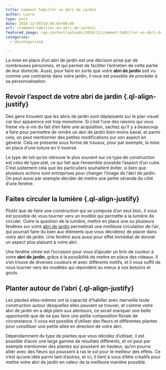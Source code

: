```yaml
---
title: comment habiller un abri de jardin
author: Laura
type: post
date: 2018-12-05T10:04:03+00:00
url: /comment-habiller-un-abri-de-jardin/
featured_image: /wp-content/uploads/2018/12/comment-habiller-un-abri-de-jard1.jpg
categories:
  - Uncategorized

---
```

<p class="ql-align-justify">
  La mise en place d’un abri de jardin est une décision prise par de nombreuses personnes, et qui permet de faciliter l’entretien de cette partie de leur domicile. Aussi, pour faire en sorte que votre <strong>abri de jardin</strong> soit vu comme une contrainte dans votre jardin, il vous est possible de procéder à sa personnalisation.
</p>

<p class="ql-align-justify">
</p>

## Revoir l’aspect de votre abri de jardin {.ql-align-justify}

<p class="ql-align-justify">
</p>

<p class="ql-align-justify">
  Des gens trouvent que les abris de jardin sont déplaisants sur le plan visuel car leur apparence est trop monotone. Si c’est l’une des raisons qui vous freine vis-à-vis du fait d’en faire une acquisition, sachez qu’il y a beaucoup à faire pour permettre de rendre un abri de jardin bien moins banal, et parmi cela, on peut mentionner des petites modifications sur son aspect en général. Cela se présente sous forme de travaux, pour par exemple, la mise en place d’une toiture en V inversé.
</p>

<p class="ql-align-justify">
</p>

<p class="ql-align-justify">
  Le type de toit qu’on retrouve le plus souvent sur ce type de construction est celui de type plat, ce qui fait que l’ensemble possède l’aspect d’un cube. C’est justement cela que les particuliers souhaitent éviter, si bien que plusieurs actions sont entreprises pour changer l’image de l’abri de jardin. On peut aussi par exemple décider de mettre une petite véranda du côté d’une fenêtre.
</p>

<p class="ql-align-justify">
</p>

## Faites circuler la lumière {.ql-align-justify}

<p class="ql-align-justify">
</p>

<p class="ql-align-justify">
  Plutôt que de faire une construction qui se compose d’un seul bloc, il vous est possible de vous tourner vers un modèle qui permette à la lumière de circuler. Outre la question de la lumière, mettre en place une ou plusieurs fenêtres sur votre <a href="https://www.truffaut.com/jardin/abris-jardin-chalets-coffres-serres/abris-chalets-jardin/Pages/conseil-comment-installer-un-abri-de-jardin.aspx" target="_blank">abri de jardin</a> permettrait une meilleure circulation de l’air, qui pourrait faire du bien aux éléments que vous déciderez de placer dans votre abri de jardin. Une fenêtre aura aussi pour effet immédiat de donner un aspect plus plaisant à votre abri.
</p>

<p class="ql-align-justify">
</p>

<p class="ql-align-justify">
  Une fenêtre vitrée est l’occasion pour vous d’ajouter un brin de couleur à votre <strong>abri de jardin</strong>, grâce à la possibilité de mettre en place des rideaux. Il s’en trouve de diverses couleurs et avec différents motifs, et il vous suffit de vous tourner vers les modèles qui répondent au mieux à vos besoins et gouts.
</p>

<p class="ql-align-justify">
</p>

## Planter autour de l’abri {.ql-align-justify}

<p class="ql-align-justify">
</p>

<p class="ql-align-justify">
  Les plantes elles-mêmes ont la capacité d’habiller avec merveille toute construction autour desquelles elles peuvent se trouver, et comme votre abri de jardin en a déjà plein aux alentours, ce serait manquer une belle opportunité que de ne pas faire une petite composition florale de circonstance. Il vous est possible d’utiliser des fleurs et différentes plantes pour constituer une petite allée en direction de votre abri.
</p>

<p class="ql-align-justify">
</p>

<p class="ql-align-justify">
  Dépendamment du type de plantes que vous décidez d’utiliser, il est possible d’avoir une large gamme de résultats différents, et on peut par exemple mentionner des plantes qui poussent en hauteur, qu’on pourra allier avec des fleurs qui poussent à ras le sol pour le meilleur des effets. Ce n’est qu’une idée parmi tant d’autres, et ici, il tient à vous d’être créatifs pour mettre votre abri de jardin en valeur de la meilleure manière possible.
</p>